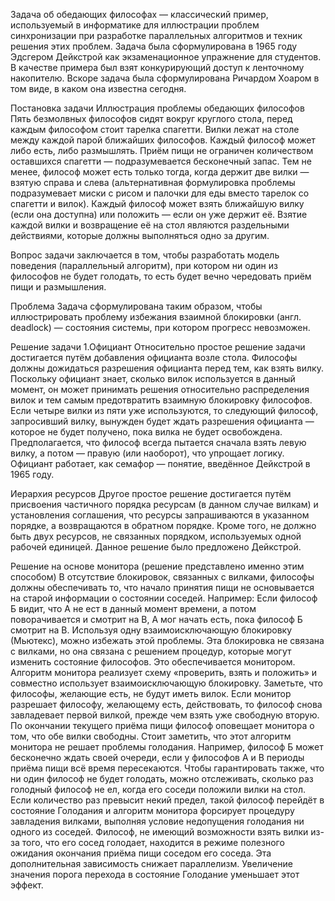 Задача об обедающих философах — классический пример, используемый в информатике для иллюстрации проблем синхронизации при разработке параллельных алгоритмов и техник решения этих проблем.
Задача была сформулирована в 1965 году Эдсгером Дейкстрой как экзаменационное упражнение для студентов. В качестве примера был взят конкурирующий доступ к ленточному накопителю. Вскоре задача была сформулирована Ричардом Хоаром в том виде, в каком она известна сегодня.

Постановка задачи
Иллюстрация проблемы обедающих философов
Пять безмолвных философов сидят вокруг круглого стола, перед каждым философом стоит тарелка спагетти. Вилки лежат на столе между каждой парой ближайших философов.
Каждый философ может либо есть, либо размышлять. Приём пищи не ограничен количеством оставшихся спагетти — подразумевается бесконечный запас. Тем не менее, философ может есть только тогда, когда держит две вилки — взятую справа и слева (альтернативная формулировка проблемы подразумевает миски с рисом и палочки для еды вместо тарелок со спагетти и вилок).
Каждый философ может взять ближайшую вилку (если она доступна) или положить — если он уже держит её. Взятие каждой вилки и возвращение её на стол являются раздельными действиями, которые должны выполняться одно за другим.

Вопрос задачи заключается в том, чтобы разработать модель поведения (параллельный алгоритм), при котором ни один из философов не будет голодать, то есть будет вечно чередовать приём пищи и размышления.

Проблема
Задача сформулирована таким образом, чтобы иллюстрировать проблему избежания взаимной блокировки (англ. deadlock) — состояния системы, при котором прогресс невозможен.

Решение задачи
1.Официант
Относительно простое решение задачи достигается путём добавления официанта возле стола. Философы должны дожидаться разрешения официанта перед тем, как взять вилку. Поскольку официант знает, сколько вилок используется в данный момент, он может принимать решения относительно распределения вилок и тем самым предотвратить взаимную блокировку философов. Если четыре вилки из пяти уже используются, то следующий философ, запросивший вилку, вынужден будет ждать разрешения официанта — которое не будет получено, пока вилка не будет освобождена. Предполагается, что философ всегда пытается сначала взять левую вилку, а потом — правую (или наоборот), что упрощает логику. Официант работает, как семафор — понятие, введённое Дейкстрой в 1965 году.

Иерархия ресурсов 
Другое простое решение достигается путём присвоения частичного порядка ресурсам (в данном случае вилкам) и установления соглашения, что ресурсы запрашиваются в указанном порядке, а возвращаются в обратном порядке. Кроме того, не должно быть двух ресурсов, не связанных порядком, используемых одной рабочей единицей.
Данное решение было предложено Дейкстрой.

Решение на основе монитора (решение представлено именно этим способом)
В отсутствие блокировок, связанных с вилками, философы должны обеспечивать то, что начало принятия пищи не основывается на старой информации о состоянии соседей. Например: Если философ Б видит, что A не ест в данный момент времени, а потом поворачивается и смотрит на В, A мог начать есть, пока философ Б смотрит на В. Используя одну взаимоисключающую блокировку (Мьютекс), можно избежать этой проблемы. Эта блокировка не связана с вилками, но она связана с решением процедур, которые могут изменить состояние философов. Это обеспечивается монитором.
Алгоритм монитора реализует схему «проверить, взять и положить» и совместно использует взаимоисключающую блокировку. Заметьте, что философы, желающие есть, не будут иметь вилок.
Если монитор разрешает философу, желающему есть, действовать, то философ снова завладевает первой вилкой, прежде чем взять уже свободную вторую.
По окончании текущего приёма пищи философ оповещает монитора о том, что обе вилки свободны.
Стоит заметить, что этот алгоритм монитора не решает проблемы голодания. Например, философ Б может бесконечно ждать своей очереди, если у философов A и В периоды приёма пищи всё время пересекаются. Чтобы гарантировать также, что ни один философ не будет голодать, можно отслеживать, сколько раз голодный философ не ел, когда его соседи положили вилки на стол. Если количество раз превысит некий предел, такой философ перейдёт в состояние Голодания и алгоритм монитора форсирует процедуру завладения вилками, выполняя условие недопущения голодания ни одного из соседей.
Философ, не имеющий возможности взять вилки из-за того, что его сосед голодает, находится в режиме полезного ожидания окончания приёма пищи соседом его соседа. Эта дополнительная зависимость снижает параллелизм. Увеличение значения порога перехода в состояние Голодание уменьшает этот эффект.
